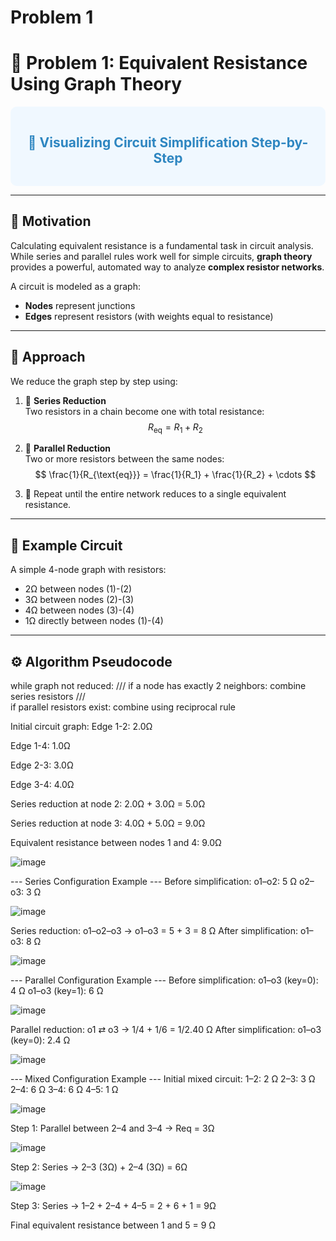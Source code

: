 # Problem 1

# 🔌 Problem 1: Equivalent Resistance Using Graph Theory

<div style="background-color: #f0f8ff; padding: 15px; border-radius: 10px;">
<h2 style="color: #2E86C1; text-align: center;">📐 Visualizing Circuit Simplification Step-by-Step</h2>
</div>

---

## 🎯 Motivation

Calculating equivalent resistance is a fundamental task in circuit analysis. While series and parallel rules work well for simple circuits, **graph theory** provides a powerful, automated way to analyze **complex resistor networks**.

A circuit is modeled as a graph:
- **Nodes** represent junctions
- **Edges** represent resistors (with weights equal to resistance)

---

## 🧠 Approach

We reduce the graph step by step using:

1. 🔗 **Series Reduction**  
   Two resistors in a chain become one with total resistance:  
   $$ R_{\text{eq}} = R_1 + R_2 $$

2. 🔁 **Parallel Reduction**  
   Two or more resistors between the same nodes:  
   $$ \frac{1}{R_{\text{eq}}} = \frac{1}{R_1} + \frac{1}{R_2} + \cdots $$

3. 🔄 Repeat until the entire network reduces to a single equivalent resistance.

---

## 🧮 Example Circuit

A simple 4-node graph with resistors:

- 2Ω between nodes (1)-(2)  
- 3Ω between nodes (2)-(3)  
- 4Ω between nodes (3)-(4)  
- 1Ω directly between nodes (1)-(4)

---

## ⚙️ Algorithm Pseudocode


while graph not reduced:
 ///
    if a node has exactly 2 neighbors:
        combine series resistors
 ///       
    if parallel resistors exist:
        combine using reciprocal rule



Initial circuit graph:
Edge 1-2: 2.0Ω


Edge 1-4: 1.0Ω


Edge 2-3: 3.0Ω


Edge 3-4: 4.0Ω


Series reduction at node 2: 2.0Ω + 3.0Ω = 5.0Ω


Series reduction at node 3: 4.0Ω + 5.0Ω = 9.0Ω


Equivalent resistance between nodes 1 and 4: 9.0Ω






![image](https://github.com/user-attachments/assets/6e44ec63-df4a-4821-a74c-2e873794a11c)









--- Series Configuration Example ---
Before simplification:
o1–o2: 5 Ω
o2–o3: 3 Ω



![image](https://github.com/user-attachments/assets/847d778c-5fe5-4d8f-b514-2221605e8f40)









Series reduction: o1–o2–o3 → o1–o3 = 5 + 3 = 8 Ω
After simplification:
o1–o3: 8 Ω



![image](https://github.com/user-attachments/assets/ff539206-bd5f-4db6-a1e2-dec927daae16)










--- Parallel Configuration Example ---
Before simplification:
o1–o3 (key=0): 4 Ω
o1–o3 (key=1): 6 Ω




![image](https://github.com/user-attachments/assets/8a57bf28-a3eb-4084-8752-2c520b054520)










Parallel reduction: o1 ⇄ o3 → 1/4 + 1/6 = 1/2.40 Ω
After simplification:
o1–o3 (key=0): 2.4 Ω





![image](https://github.com/user-attachments/assets/6459fe1a-73a7-4a1d-970c-2baca31cbd15)







--- Mixed Configuration Example ---
Initial mixed circuit:
1–2: 2 Ω
2–3: 3 Ω
2–4: 6 Ω
3–4: 6 Ω
4–5: 1 Ω





![image](https://github.com/user-attachments/assets/a3bff879-be64-40fc-abe2-838cc3d6107d)








Step 1: Parallel between 2–4 and 3–4 → Req = 3Ω



![image](https://github.com/user-attachments/assets/d3a95d69-5a9e-444f-aa73-30a4da52598c)







Step 2: Series → 2–3 (3Ω) + 2–4 (3Ω) = 6Ω



![image](https://github.com/user-attachments/assets/2bb0d635-4419-4bd0-8b12-9676c37a8cf9)







Step 3: Series → 1–2 + 2–4 + 4–5 = 2 + 6 + 1 = 9Ω


Final equivalent resistance between 1 and 5 = 9 Ω

































































